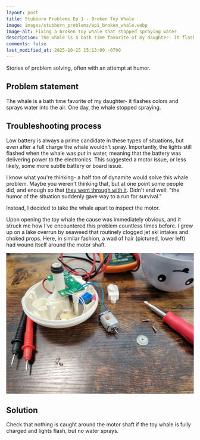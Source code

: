 ```yaml
---
layout: post
title: Stubborn Problems Ep 1 - Broken Toy Whale
image: images/stubborn_problems/ep1_broken_whale.webp
image-alt: Fixing a broken toy whale that stopped spraying water
description: The whale is a bath time favorite of my daughter- it flashes colors and sprays water into the air. One day, the whale stopped spraying.
comments: false
last_modified_at: 2025-10-25 15:13:00 -0700
---
```


<div class="story-intro">
Stories of problem solving, often with an attempt at humor.
</div>

## Problem statement

The whale is a bath time favorite of my daughter- it flashes colors and sprays water into the air. One day, the whale stopped spraying.

## Troubleshooting process

Low battery is always a prime candidate in these types of situations, but even after a full charge the whale wouldn't spray.
Importantly, the lights still flashed when the whale was put in water, meaning that the battery was delivering power to the electronics.
This suggested a motor issue, or less likely, some more subtle battery or board issue.

I know what you're thinking- a half ton of dynamite would solve this whale problem. Maybe you weren't thinking that, but at one point some people did, and enough so that <a href="https://www.youtube.com/watch?v=V6CLumsir34" target="_blank">they went through with it</a>. Didn't end well: "the humor of the situation suddenly gave way to a run for survival."

Instead, I decided to take the whale apart to inspect the motor.

Upon opening the toy whale the cause was immediately obvious, and it struck me how I've encountered this problem countless times before. I grew up on a lake overrun by seaweed that routinely clogged jet ski intakes and choked props.
Here, in similar fashion, a wad of hair (pictured, lower left) had wound itself around the motor shaft.

<img src="/images/stubborn_problems/ep1_broken_whale.webp" alt="A wad of hair wound around the motor shaft of a toy whale, preventing it from spraying." class="centered_img" />

## Solution

Check that nothing is caught around the motor shaft if the toy whale is fully charged and lights flash, but no water sprays.
